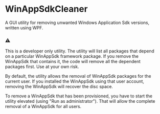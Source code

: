 # WinAppSdkCleaner
 A GUI utility for removing unwanted Windows Application Sdk versions, written using WPF.
 
### :warning:
 
 This is a developer only utility. The utility will list all packages that depend on a particular WinAppSdk framework package. If you remove the WinAppSdk that contains it, the code will remove all the dependent packages first. Use at your own risk.

 By default, the utility allows the removal of WinAppSdk packages for the current user. If you installed the WinAppSdk using that user account, removing the WinAppSdk will recover the disc space.
 
 To remove a WinAppSdk that has been provisioned, you have to start the utility elevated (using "Run as administrator"). That will allow the complete removal of a WinAppSdk for all users.